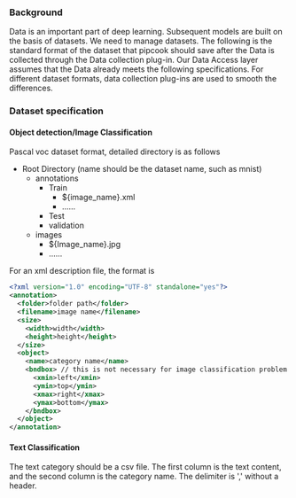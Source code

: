 <a name="dq8p0"></a>
### Background
Data is an important part of deep learning. Subsequent models are built on the basis of datasets. We need to manage datasets. The following is the standard format of the dataset that pipcook should save after the Data is collected through the Data collection plug-in. Our Data Access layer assumes that the Data already meets the following specifications. For different dataset formats, data collection plug-ins are used to smooth the differences.


<a name="MFrf3"></a>
### Dataset specification
<a name="FfcZ1"></a>
#### Object detection/Image Classification
Pascal voc dataset format, detailed directory is as follows

- Root Directory (name should be the dataset name, such as mnist)
  - annotations
    - Train
      - ${image_name}.xml
      - ......
    - Test
    - validation
  - images
    - ${Image_name}.jpg
    - ......

For an xml description file, the format is

```xml
<?xml version="1.0" encoding="UTF-8" standalone="yes"?>
<annotation>
  <folder>folder path</folder>
  <filename>image name</filename>
  <size>
    <width>width</width>
    <height>height</height>
  </size>
  <object>
    <name>category name</name>
    <bndbox> // this is not necessary for image classification problem
      <xmin>left</xmin>
      <ymin>top</ymin>
      <xmax>right</xmax>
      <ymax>bottom</ymax>
    </bndbox>
  </object>
</annotation>
```


<a name="HawJ6"></a>
#### Text Classification
The text category should be a csv file. The first column is the text content, and the second column is the category name. The delimiter is ',' without a header.
